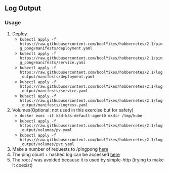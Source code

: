 ## Log Output
### Usage
1. Deploy
   - `kubectl apply -f https://raw.githubusercontent.com/boolYikes/hobbernetes/2.1/ping_pong/manifests/deployment.yaml`
   - `kubectl apply -f https://raw.githubusercontent.com/boolYikes/hobbernetes/2.1/ping_pong/manifests/service.yaml`
   - `kubectl apply -f https://raw.githubusercontent.com/boolYikes/hobbernetes/2.1/log_output/manifests/deployment.yaml`
   - `kubectl apply -f https://raw.githubusercontent.com/boolYikes/hobbernetes/2.1/log_output/manifests/service.yaml`
   - `kubectl apply -f https://raw.githubusercontent.com/boolYikes/hobbernetes/2.1/log_output/manifests/ingress.yaml`
2. Volumes(Optional: not used in this exercise but for safety)
   - `docker exec -it k3d-k3s-default-agent0 mkdir /tmp/kube`
   - `kubectl apply -f https://raw.githubusercontent.com/boolYikes/hobbernetes/2.1/log_output/volumes/pv.yaml`
   - `kubectl apply -f https://raw.githubusercontent.com/boolYikes/hobbernetes/2.1/log_output/volumes/pvc.yaml`
3. Make a number of requests to /pingpong [here](http://localhost:8081/pingpong)
4. The ping count + hashed log can be accessed [here](http://localhost:8081/logs/ping)
5. The root / was avoided because it is used by simple-http (trying to make it coexist)